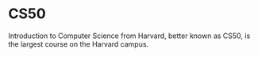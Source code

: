 # CS50







Introduction to Computer Science from Harvard, better known as CS50, is the largest course on the Harvard campus.